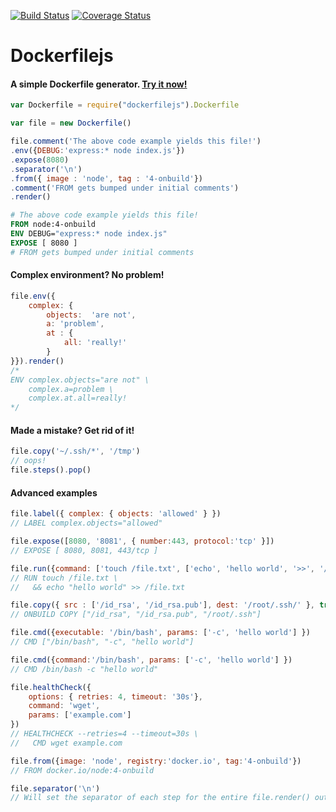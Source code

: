 [![Build Status](https://travis-ci.org/matutter/dockerfilejs.svg?branch=master)](https://travis-ci.org/matutter/dockerfilejs) [![Coverage Status](https://coveralls.io/repos/github/matutter/dockerfilejs/badge.svg?branch=master)](https://coveralls.io/github/matutter/dockerfilejs?branch=master)

# Dockerfilejs
#### A simple Dockerfile generator. [Try it now!](https://tonicdev.com/npm/dockerfilejs)
```javascript
var Dockerfile = require("dockerfilejs").Dockerfile

var file = new Dockerfile()

file.comment('The above code example yields this file!')
.env({DEBUG:'express:* node index.js'})
.expose(8080)
.separator('\n')
.from({ image : 'node', tag : '4-onbuild'})
.comment('FROM gets bumped under initial comments')
.render()
```

```Dockerfile
# The above code example yields this file!
FROM node:4-onbuild
ENV DEBUG="express:* node index.js"
EXPOSE [ 8080 ]
# FROM gets bumped under initial comments
```

#### Complex environment? No problem!
```javascript
file.env({
    complex: {
        objects:  'are not',
        a: 'problem',
        at : {
            all: 'really!'
        }
}}).render()
/*
ENV complex.objects="are not" \
    complex.a=problem \
    complex.at.all=really!
*/
```

#### Made a mistake? Get rid of it!
```javascript
file.copy('~/.ssh/*', '/tmp')
// oops!
file.steps().pop()
```

#### Advanced examples
```javascript
file.label({ complex: { objects: 'allowed' } })
// LABEL complex.objects="allowed"

file.expose([8080, '8081', { number:443, protocol:'tcp' }])
// EXPOSE [ 8080, 8081, 443/tcp ]

file.run({command: ['touch /file.txt', ['echo', 'hello world', '>>', '/file.txt']]})
// RUN touch /file.txt \
//   && echo "hello world" >> /file.txt

file.copy({ src : ['/id_rsa', '/id_rsa.pub'], dest: '/root/.ssh/' }, true)
// ONBUILD COPY ["/id_rsa", "/id_rsa.pub", "/root/.ssh"]

file.cmd({executable: '/bin/bash', params: ['-c', 'hello world'] })
// CMD ["/bin/bash", "-c", "hello world"]

file.cmd({command:'/bin/bash', params: ['-c', 'hello world'] })
// CMD /bin/bash -c "hello world"

file.healthCheck({
    options: { retries: 4, timeout: '30s'},
    command: 'wget',
    params: ['example.com']
})
// HEALTHCHECK --retries=4 --timeout=30s \
//   CMD wget example.com

file.from({image: 'node', registry:'docker.io', tag:'4-onbuild'})
// FROM docker.io/node:4-onbuild

file.separator('\n')
// Will set the separator of each step for the entire file.render() output
```
